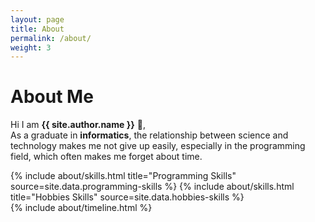 ```yaml
---
layout: page
title: About
permalink: /about/
weight: 3
---
```


# **About Me**

Hi I am **{{ site.author.name }}** :wave:,<br>
As a graduate in <b>informatics</b>, the relationship between science and technology makes me not give up easily, especially in the programming field, which often makes me forget about time.

<div class="row">
{% include about/skills.html title="Programming Skills" source=site.data.programming-skills %}
{% include about/skills.html title="Hobbies Skills" source=site.data.hobbies-skills %}
</div>

<div class="row">
{% include about/timeline.html %}
</div>